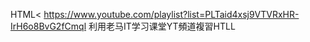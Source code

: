 HTML<
https://www.youtube.com/playlist?list=PLTaid4xsj9VTVRxHR-IrH6o8BvG2fCmql
利用老马IT学习课堂YT頻道複習HTLL
